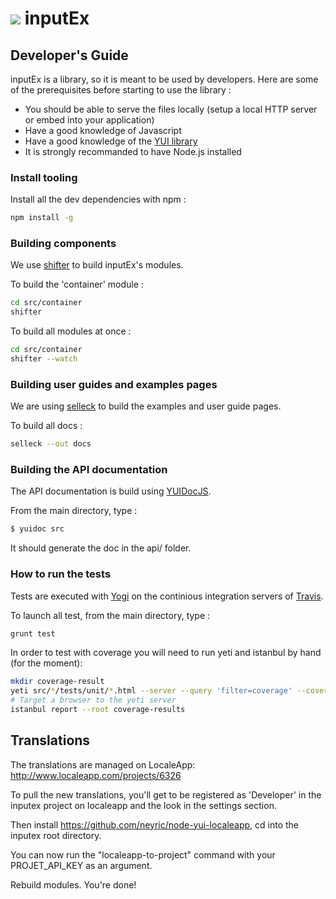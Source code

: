 ![](http://yuilibrary.com/img/yui-logo.png) inputEx
===================================================

Developer's Guide
-----------------

inputEx is a library, so it is meant to be used by developers. Here are
some of the prerequisites before starting to use the library :

-   You should be able to serve the files locally (setup a local HTTP
    server or embed into your application)
-   Have a good knowledge of Javascript
-   Have a good knowledge of the [YUI library](http://yuilibrary.com/)
-   It is strongly recommanded to have Node.js installed

### Install tooling

Install all the dev dependencies with npm :
```bash
npm install -g 
```

### Building components

We use [shifter](http://davglass.github.com/shifter/) to build inputEx's
modules.

To build the 'container' module :

```bash
cd src/container
shifter
```

To build all modules at once :

```bash
cd src/container
shifter --watch
```

### Building user guides and examples pages

We are using [selleck](http://rgrove.github.com/selleck/) to build the
examples and user guide pages.

To build all docs :

```bash
selleck --out docs
```

### Building the API documentation

The API documentation is build using
[YUIDocJS](https://github.com/yui/yuidoc).


From the main directory, type :

```bash
$ yuidoc src
```

It should generate the doc in the api/ folder.

### How to run the tests

Tests are executed with [Yogi](https://github.com/yui/yogi) on the continious integration servers of [Travis](https://travis-ci.org).

To launch all test, from the main directory, type :

```bash
grunt test
```

In order to test with coverage you will need to run yeti and istanbul by hand (for the moment):

```bash
mkdir coverage-result
yeti src/*/tests/unit/*.html --server --query 'filter=coverage' --coverage-dump coverage-result
# Target a browser to the yeti server
istanbul report --root coverage-results
```


Translations
------------

The translations are managed on LocaleApp: http://www.localeapp.com/projects/6326

To pull the new translations, you'll get to be registered as 'Developer' in the inputex project on localeapp and the look in the settings section.

Then install https://github.com/neyric/node-yui-localeapp, cd into the inputex root directory.

You can now run the "localeapp-to-project" command with your PROJET_API_KEY as an argument.

Rebuild modules. You're done!


